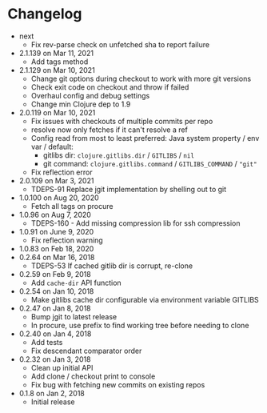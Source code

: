 Changelog
===========

* next
  * Fix rev-parse check on unfetched sha to report failure
* 2.1.139 on Mar 11, 2021
  * Add tags method
* 2.1.129 on Mar 10, 2021
  * Change git options during checkout to work with more git versions
  * Check exit code on checkout and throw if failed
  * Overhaul config and debug settings
  * Change min Clojure dep to 1.9
* 2.0.119 on Mar 10, 2021
  * Fix issues with checkouts of multiple commits per repo
  * resolve now only fetches if it can't resolve a ref
  * Config read from most to least preferred: Java system property / env var / default:
    * gitlibs dir: `clojure.gitlibs.dir` / `GITLIBS` / `nil`
    * git command: `clojure.gitlibs.command` / `GITLIBS_COMMAND` / `"git"`
  * Fix reflection error
* 2.0.109 on Mar 3, 2021
  * TDEPS-91 Replace jgit implementation by shelling out to git
* 1.0.100 on Aug 20, 2020
  * Fetch all tags on procure
* 1.0.96 on Aug 7, 2020
  * TDEPS-160 - Add missing compression lib for ssh compression
* 1.0.91 on June 9, 2020
  * Fix reflection warning
* 1.0.83 on Feb 18, 2020
* 0.2.64 on Mar 16, 2018
  * TDEPS-53 If cached gitlib dir is corrupt, re-clone
* 0.2.59 on Feb 9, 2018
  * Add `cache-dir` API function
* 0.2.54 on Jan 10, 2018
  * Make gitlibs cache dir configurable via environment variable GITLIBS
* 0.2.47 on Jan 8, 2018 
  * Bump jgit to latest release
  * In procure, use prefix to find working tree before needing to clone
* 0.2.40 on Jan 4, 2018
  * Add tests
  * Fix descendant comparator order
* 0.2.32 on Jan 3, 2018
  * Clean up initial API
  * Add clone / checkout print to console
  * Fix bug with fetching new commits on existing repos
* 0.1.8 on Jan 2, 2018
  * Initial release
